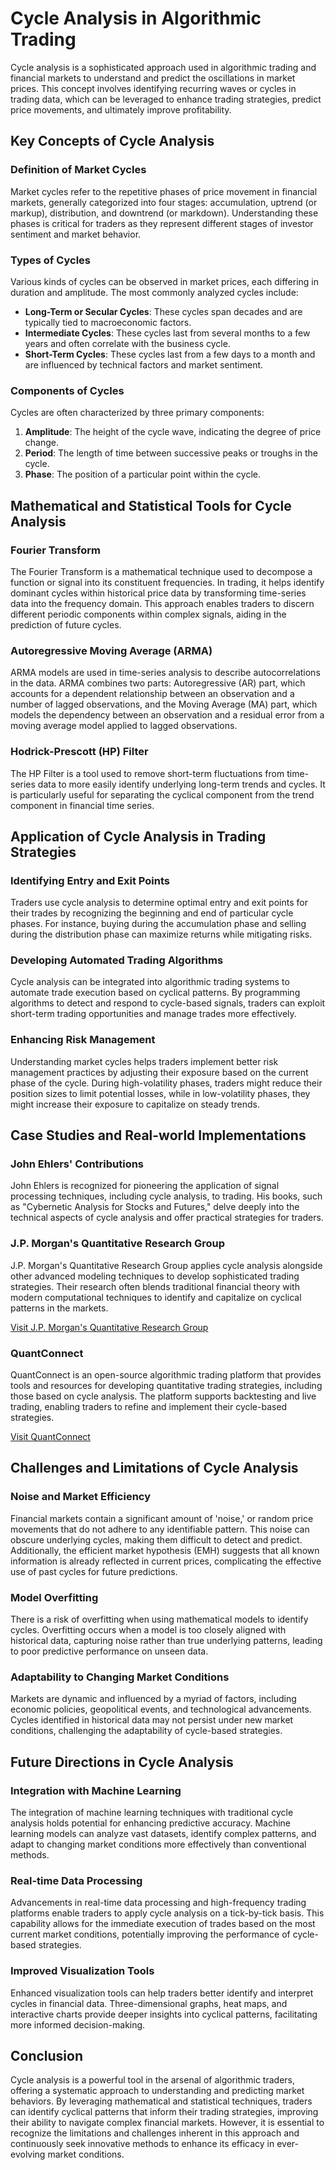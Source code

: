 # Cycle Analysis in Algorithmic Trading

Cycle analysis is a sophisticated approach used in algorithmic trading and financial markets to understand and predict the oscillations in market prices. This concept involves identifying recurring waves or cycles in trading data, which can be leveraged to enhance trading strategies, predict price movements, and ultimately improve profitability.

## Key Concepts of Cycle Analysis

### Definition of Market Cycles
Market cycles refer to the repetitive phases of price movement in financial markets, generally categorized into four stages: accumulation, uptrend (or markup), distribution, and downtrend (or markdown). Understanding these phases is critical for traders as they represent different stages of investor sentiment and market behavior.

### Types of Cycles
Various kinds of cycles can be observed in market prices, each differing in duration and amplitude. The most commonly analyzed cycles include:

- **Long-Term or Secular Cycles**: These cycles span decades and are typically tied to macroeconomic factors.
- **Intermediate Cycles**: These cycles last from several months to a few years and often correlate with the business cycle.
- **Short-Term Cycles**: These cycles last from a few days to a month and are influenced by technical factors and market sentiment.

### Components of Cycles
Cycles are often characterized by three primary components:
1. **Amplitude**: The height of the cycle wave, indicating the degree of price change.
2. **Period**: The length of time between successive peaks or troughs in the cycle.
3. **Phase**: The position of a particular point within the cycle.

## Mathematical and Statistical Tools for Cycle Analysis

### Fourier Transform
The Fourier Transform is a mathematical technique used to decompose a function or signal into its constituent frequencies. In trading, it helps identify dominant cycles within historical price data by transforming time-series data into the frequency domain. This approach enables traders to discern different periodic components within complex signals, aiding in the prediction of future cycles.

### Autoregressive Moving Average (ARMA)
ARMA models are used in time-series analysis to describe autocorrelations in the data. ARMA combines two parts: Autoregressive (AR) part, which accounts for a dependent relationship between an observation and a number of lagged observations, and the Moving Average (MA) part, which models the dependency between an observation and a residual error from a moving average model applied to lagged observations.

### Hodrick-Prescott (HP) Filter
The HP Filter is a tool used to remove short-term fluctuations from time-series data to more easily identify underlying long-term trends and cycles. It is particularly useful for separating the cyclical component from the trend component in financial time series.

## Application of Cycle Analysis in Trading Strategies

### Identifying Entry and Exit Points
Traders use cycle analysis to determine optimal entry and exit points for their trades by recognizing the beginning and end of particular cycle phases. For instance, buying during the accumulation phase and selling during the distribution phase can maximize returns while mitigating risks.

### Developing Automated Trading Algorithms
Cycle analysis can be integrated into algorithmic trading systems to automate trade execution based on cyclical patterns. By programming algorithms to detect and respond to cycle-based signals, traders can exploit short-term trading opportunities and manage trades more effectively.

### Enhancing Risk Management
Understanding market cycles helps traders implement better risk management practices by adjusting their exposure based on the current phase of the cycle. During high-volatility phases, traders might reduce their position sizes to limit potential losses, while in low-volatility phases, they might increase their exposure to capitalize on steady trends.

## Case Studies and Real-world Implementations

### John Ehlers' Contributions
John Ehlers is recognized for pioneering the application of signal processing techniques, including cycle analysis, to trading. His books, such as "Cybernetic Analysis for Stocks and Futures," delve deeply into the technical aspects of cycle analysis and offer practical strategies for traders.

### J.P. Morgan's Quantitative Research Group
J.P. Morgan's Quantitative Research Group applies cycle analysis alongside other advanced modeling techniques to develop sophisticated trading strategies. Their research often blends traditional financial theory with modern computational techniques to identify and capitalize on cyclical patterns in the markets.

[Visit J.P. Morgan's Quantitative Research Group](https://www.jpmorgan.com/global/research)

### QuantConnect
QuantConnect is an open-source algorithmic trading platform that provides tools and resources for developing quantitative trading strategies, including those based on cycle analysis. The platform supports backtesting and live trading, enabling traders to refine and implement their cycle-based strategies.

[Visit QuantConnect](https://www.quantconnect.com)

## Challenges and Limitations of Cycle Analysis

### Noise and Market Efficiency
Financial markets contain a significant amount of 'noise,' or random price movements that do not adhere to any identifiable pattern. This noise can obscure underlying cycles, making them difficult to detect and predict. Additionally, the efficient market hypothesis (EMH) suggests that all known information is already reflected in current prices, complicating the effective use of past cycles for future predictions.

### Model Overfitting
There is a risk of overfitting when using mathematical models to identify cycles. Overfitting occurs when a model is too closely aligned with historical data, capturing noise rather than true underlying patterns, leading to poor predictive performance on unseen data.

### Adaptability to Changing Market Conditions
Markets are dynamic and influenced by a myriad of factors, including economic policies, geopolitical events, and technological advancements. Cycles identified in historical data may not persist under new market conditions, challenging the adaptability of cycle-based strategies.

## Future Directions in Cycle Analysis

### Integration with Machine Learning
The integration of machine learning techniques with traditional cycle analysis holds potential for enhancing predictive accuracy. Machine learning models can analyze vast datasets, identify complex patterns, and adapt to changing market conditions more effectively than conventional methods.

### Real-time Data Processing
Advancements in real-time data processing and high-frequency trading platforms enable traders to apply cycle analysis on a tick-by-tick basis. This capability allows for the immediate execution of trades based on the most current market conditions, potentially improving the performance of cycle-based strategies.

### Improved Visualization Tools
Enhanced visualization tools can help traders better identify and interpret cycles in financial data. Three-dimensional graphs, heat maps, and interactive charts provide deeper insights into cyclical patterns, facilitating more informed decision-making.

## Conclusion

Cycle analysis is a powerful tool in the arsenal of algorithmic traders, offering a systematic approach to understanding and predicting market behaviors. By leveraging mathematical and statistical techniques, traders can identify cyclical patterns that inform their trading strategies, improving their ability to navigate complex financial markets. However, it is essential to recognize the limitations and challenges inherent in this approach and continuously seek innovative methods to enhance its efficacy in ever-evolving market conditions.